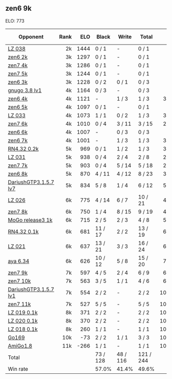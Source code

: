 ## zen6 9k ##

ELO: 773

Opponent | Rank | ELO | Black | Write | Total | Win rate
---------|-----:|----:|-------|-------|-------|-------:
[LZ 038](LZ%20038.md) | 2k | 1444 | 0 / 1 | - | 0 / 1 | 0.0%
[zen6 2k](zen6%202k.md) | 3k | 1297 | 0 / 1 | - | 0 / 1 | 0.0%
[zen7 4k](zen7%204k.md) | 3k | 1286 | 0 / 1 | - | 0 / 1 | 0.0%
[zen7 5k](zen7%205k.md) | 3k | 1244 | 0 / 1 | - | 0 / 1 | 0.0%
[zen6 3k](zen6%203k.md) | 3k | 1228 | 0 / 2 | 0 / 1 | 0 / 3 | 0.0%
[gnugo 3.8 lv1](gnugo%203.8%20lv1.md) | 4k | 1164 | 0 / 3 | - | 0 / 3 | 0.0%
[zen6 4k](zen6%204k.md) | 4k | 1121 | - | 1 / 3 | 1 / 3 | 33.3%
[zen6 5k](zen6%205k.md) | 4k | 1097 | 0 / 1 | - | 0 / 1 | 0.0%
[LZ 033](LZ%20033.md) | 4k | 1073 | 1 / 1 | 0 / 2 | 1 / 3 | 33.3%
[zen7 6k](zen7%206k.md) | 4k | 1010 | 0 / 4 | 3 / 11 | 3 / 15 | 20.0%
[zen6 6k](zen6%206k.md) | 4k | 1007 | - | 0 / 3 | 0 / 3 | 0.0%
[zen6 7k](zen6%207k.md) | 4k | 1001 | - | 1 / 3 | 1 / 3 | 33.3%
[RN4.32 0.2k](RN4.32%200.2k.md) | 5k | 969 | 0 / 1 | 1 / 2 | 1 / 3 | 33.3%
[LZ 031](LZ%20031.md) | 5k | 938 | 0 / 4 | 2 / 4 | 2 / 8 | 25.0%
[zen7 7k](zen7%207k.md) | 5k | 903 | 0 / 4 | 5 / 14 | 5 / 18 | 27.8%
[zen6 8k](zen6%208k.md) | 5k | 870 | 4 / 11 | 4 / 12 | 8 / 23 | 34.8%
[DariushGTP3.1.5.7 lv7](DariushGTP3.1.5.7%20lv7.md) | 5k | 834 | 5 / 8 | 1 / 4 | 6 / 12 | 50.0%
[LZ 026](LZ%20026.md) | 6k | 775 | 4 / 14 | 6 / 7 | 10 / 21 | 47.6%
[zen7 8k](zen7%208k.md) | 6k | 750 | 1 / 4 | 8 / 15 | 9 / 19 | 47.4%
[MoGo release3 1k](MoGo%20release3%201k.md) | 6k | 715 | 2 / 5 | 2 / 3 | 4 / 8 | 50.0%
[RN4.32 0.1k](RN4.32%200.1k.md) | 6k | 681 | 11 / 17 | 2 / 2 | 13 / 19 | 68.4%
[LZ 021](LZ%20021.md) | 6k | 637 | 13 / 21 | 3 / 3 | 16 / 24 | 66.7%
[aya 6.34](aya%206.34.md) | 6k | 626 | 10 / 12 | 5 / 8 | 15 / 20 | 75.0%
[zen7 9k](zen7%209k.md) | 7k | 597 | 4 / 5 | 2 / 4 | 6 / 9 | 66.7%
[zen7 10k](zen7%2010k.md) | 7k | 563 | 3 / 5 | 1 / 1 | 4 / 6 | 66.7%
[DariushGTP3.1.5.7 lv1](DariushGTP3.1.5.7%20lv1.md) | 7k | 554 | 2 / 2 | - | 2 / 2 | 100.0%
[zen7 11k](zen7%2011k.md) | 7k | 527 | 5 / 5 | - | 5 / 5 | 100.0%
[LZ 019 0.1k](LZ%20019%200.1k.md) | 8k | 371 | 2 / 2 | - | 2 / 2 | 100.0%
[LZ 020 0.1k](LZ%20020%200.1k.md) | 8k | 370 | 2 / 2 | - | 2 / 2 | 100.0%
[LZ 018 0.1k](LZ%20018%200.1k.md) | 8k | 260 | 1 / 1 | - | 1 / 1 | 100.0%
[Go169](Go169.md) | 10k | -73 | 2 / 2 | 1 / 1 | 3 / 3 | 100.0%
[AmiGo1.8](AmiGo1.8.md) | 11k | -266 | 1 / 1 | - | 1 / 1 | 100.0%
Total | | | 73 / 128 | 48 / 116 | 121 / 244 | 
Win rate| | | 57.0% | 41.4% | 49.6% | 
